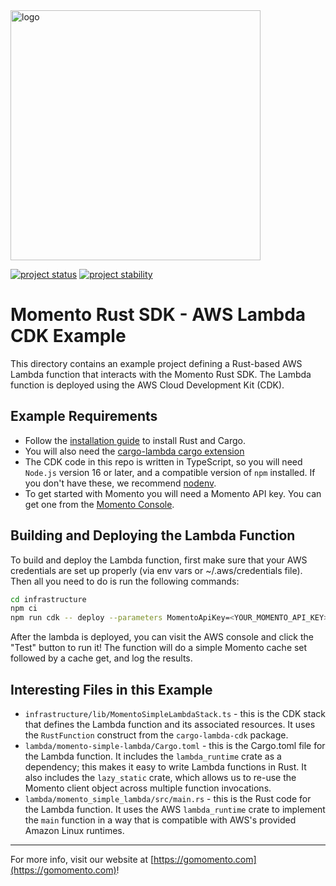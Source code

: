 <img src="https://docs.momentohq.com/img/momento-logo-forest.svg" alt="logo" width="400"/>

[![project status](https://momentohq.github.io/standards-and-practices/badges/project-status-official.svg)](https://github.com/momentohq/standards-and-practices/blob/main/docs/momento-on-github.md)
[![project stability](https://momentohq.github.io/standards-and-practices/badges/project-stability-beta.svg)](https://github.com/momentohq/standards-and-practices/blob/main/docs/momento-on-github.md)


# Momento Rust SDK - AWS Lambda CDK Example

This directory contains an example project defining a Rust-based AWS Lambda function that interacts with the Momento Rust SDK.
The Lambda function is deployed using the AWS Cloud Development Kit (CDK).

## Example Requirements

- Follow the [installation guide](https://doc.rust-lang.org/cargo/getting-started/installation.html) to install Rust and Cargo.
- You will also need the [cargo-lambda cargo extension](https://www.cargo-lambda.info/)
- The CDK code in this repo is written in TypeScript, so you will need `Node.js` version 16 or later, and a compatible
  version of `npm` installed. If you don't have these, we recommend [nodenv](https://github.com/nodenv/nodenv).
- To get started with Momento you will need a Momento API key. You can get one from the [Momento Console](https://console.gomomento.com).

## Building and Deploying the Lambda Function

To build and deploy the Lambda function, first make sure that your AWS credentials are set up properly (via env vars or
~/.aws/credentials file). Then all you need to do is run the following commands:

```bash
cd infrastructure
npm ci
npm run cdk -- deploy --parameters MomentoApiKey=<YOUR_MOMENTO_API_KEY>
```

After the lambda is deployed, you can visit the AWS console and click the "Test" button to run it! The function will
do a simple Momento cache set followed by a cache get, and log the results.

## Interesting Files in this Example

- `infrastructure/lib/MomentoSimpleLambdaStack.ts` - this is the CDK stack that defines the Lambda function and its
  associated resources. It uses the `RustFunction` construct from the `cargo-lambda-cdk` package.
- `lambda/momento-simple-lambda/Cargo.toml` - this is the Cargo.toml file for the Lambda function. It includes the `lambda_runtime`
  crate as a dependency; this makes it easy to write Lambda functions in Rust. It also includes the `lazy_static` crate,
  which allows us to re-use the Momento client object across multiple function invocations.
- `lambda/momento_simple_lambda/src/main.rs` - this is the Rust code for the Lambda function. It uses the AWS `lambda_runtime`
  crate to implement the `main` function in a way that is compatible with AWS's provided Amazon Linux runtimes.

----------------------------------------------------------------------------------------
For more info, visit our website at [https://gomomento.com](https://gomomento.com)!
